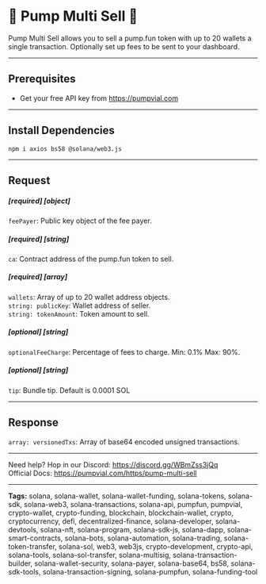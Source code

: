 # 🧪 Pump Multi Sell 🧪

Pump Multi Sell allows you to sell a pump.fun token with up to 20 wallets a single transaction. Optionally set up fees to be sent to your dashboard.

---

## Prerequisites

- Get your free API key from https://pumpvial.com

---

## Install Dependencies

`npm i axios bs58 @solana/web3.js`

---

## Request

##### [required] [object]

`feePayer`: Public key object of the fee payer.

##### [required] [string]

`ca`: Contract address of the pump.fun token to sell.

##### [required] [array]

`wallets`: Array of up to 20 wallet address objects.  
`string: publicKey`: Wallet address of seller.  
`string: tokenAmount`: Token amount to sell.  

##### [optional] [string]

`optionalFeeCharge`: Percentage of fees to charge. Min: 0.1% Max: 90%.

##### [optional] [string]

`tip`: Bundle tip. Default is 0.0001 SOL

---

## Response

`array: versionedTxs`: Array of base64 encoded unsigned transactions.

---

Need help? Hop in our Discord: https://discord.gg/WBmZss3jQq  
Official Docs: https://pumpvial.com/https/pump-multi-sell

---

**Tags:** solana, solana-wallet, solana-wallet-funding, solana-tokens, solana-sdk, solana-web3, solana-transactions, solana-api, pumpfun, pumpvial, crypto-wallet, crypto-funding, blockchain, blockchain-wallet, crypto, cryptocurrency, defi, decentralized-finance, solana-developer, solana-devtools, solana-nft, solana-program, solana-sdk-js, solana-dapp, solana-smart-contracts, solana-bots, solana-automation, solana-trading, solana-token-transfer, solana-sol, web3, web3js, crypto-development, crypto-api, solana-tools, solana-sol-transfer, solana-multisig, solana-transaction-builder, solana-wallet-security, solana-payer, solana-base64, bs58, solana-sdk-tools, solana-transaction-signing, solana-pumpfun, solana-funding-tool
